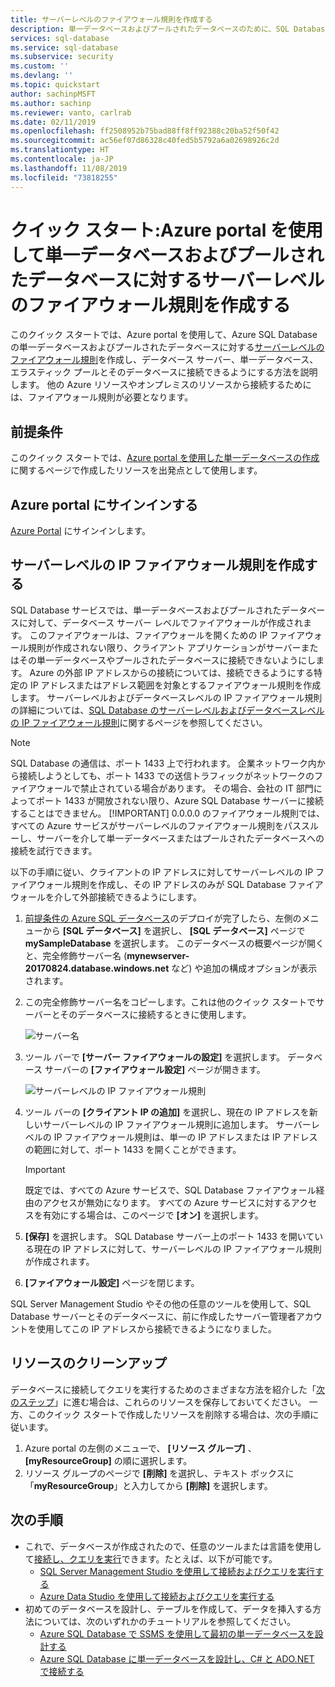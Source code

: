 ```yaml
---
title: サーバーレベルのファイアウォール規則を作成する
description: 単一データベースおよびプールされたデータベースのために、SQL Database のサーバーレベルのファイアウォール規則を作成します
services: sql-database
ms.service: sql-database
ms.subservice: security
ms.custom: ''
ms.devlang: ''
ms.topic: quickstart
author: sachinpMSFT
ms.author: sachinp
ms.reviewer: vanto, carlrab
ms.date: 02/11/2019
ms.openlocfilehash: ff2508952b75bad88ff8ff92388c20ba52f50f42
ms.sourcegitcommit: ac56ef07d86328c40fed5b5792a6a02698926c2d
ms.translationtype: HT
ms.contentlocale: ja-JP
ms.lasthandoff: 11/08/2019
ms.locfileid: "73818255"
---
```

# <a name="quickstart-create-a-server-level-firewall-rule-for-single-and-pooled-databases-using-the-azure-portal"></a>クイック スタート:Azure portal を使用して単一データベースおよびプールされたデータベースに対するサーバーレベルのファイアウォール規則を作成する

このクイック スタートでは、Azure portal を使用して、Azure SQL Database の単一データベースおよびプールされたデータベースに対する[サーバーレベルのファイアウォール規則](sql-database-firewall-configure.md)を作成し、データベース サーバー、単一データベース、エラスティック プールとそのデータベースに接続できるようにする方法を説明します。 他の Azure リソースやオンプレミスのリソースから接続するためには、ファイアウォール規則が必要となります。

## <a name="prerequisites"></a>前提条件

このクイック スタートでは、[Azure portal を使用した単一データベースの作成](sql-database-single-database-get-started.md)に関するページで作成したリソースを出発点として使用します。

## <a name="sign-in-to-the-azure-portal"></a>Azure portal にサインインする

[Azure Portal](https://portal.azure.com/) にサインインします。

## <a name="create-a-server-level-ip-firewall-rule"></a>サーバーレベルの IP ファイアウォール規則を作成する

SQL Database サービスでは、単一データベースおよびプールされたデータベースに対して、データベース サーバー レベルでファイアウォールが作成されます。 このファイアウォールは、ファイアウォールを開くための IP ファイアウォール規則が作成されない限り、クライアント アプリケーションがサーバーまたはその単一データベースやプールされたデータベースに接続できないようにします。 Azure の外部 IP アドレスからの接続については、接続できるようにする特定の IP アドレスまたはアドレス範囲を対象とするファイアウォール規則を作成します。 サーバーレベルおよびデータベースレベルの IP ファイアウォール規則の詳細については、[SQL Database のサーバーレベルおよびデータベースレベルの IP ファイアウォール規則](sql-database-firewall-configure.md)に関するページを参照してください。

> [!NOTE]
> SQL Database の通信は、ポート 1433 上で行われます。 企業ネットワーク内から接続しようとしても、ポート 1433 での送信トラフィックがネットワークのファイアウォールで禁止されている場合があります。 その場合、会社の IT 部門によってポート 1433 が開放されない限り、Azure SQL Database サーバーに接続することはできません。
> [!IMPORTANT]
> 0\.0.0.0 のファイアウォール規則では、すべての Azure サービスがサーバーレベルのファイアウォール規則をパススルーし、サーバーを介して単一データベースまたはプールされたデータベースへの接続を試行できます。 

以下の手順に従い、クライアントの IP アドレスに対してサーバーレベルの IP ファイアウォール規則を作成し、その IP アドレスのみが SQL Database ファイアウォールを介して外部接続できるようにします。

1. [前提条件の Azure SQL データベース](#prerequisites)のデプロイが完了したら、左側のメニューから **[SQL データベース]** を選択し、 **[SQL データベース]** ページで **mySampleDatabase** を選択します。 このデータベースの概要ページが開くと、完全修飾サーバー名 (**mynewserver-20170824.database.windows.net** など) や追加の構成オプションが表示されます。

2. この完全修飾サーバー名をコピーします。これは他のクイック スタートでサーバーとそのデータベースに接続するときに使用します。

   ![サーバー名](./media/sql-database-get-started-portal/server-name.png)

3. ツール バーで **[サーバー ファイアウォールの設定]** を選択します。 データベース サーバーの **[ファイアウォール設定]** ページが開きます。

   ![サーバーレベルの IP ファイアウォール規則](./media/sql-database-get-started-portal/server-firewall-rule.png)

4. ツール バーの **[クライアント IP の追加]** を選択し、現在の IP アドレスを新しいサーバーレベルの IP ファイアウォール規則に追加します。 サーバーレベルの IP ファイアウォール規則は、単一の IP アドレスまたは IP アドレスの範囲に対して、ポート 1433 を開くことができます。

   > [!IMPORTANT]
   > 既定では、すべての Azure サービスで、SQL Database ファイアウォール経由のアクセスが無効になります。 すべての Azure サービスに対するアクセスを有効にする場合は、このページで **[オン]** を選択します。
   >

5. **[保存]** を選択します。 SQL Database サーバー上のポート 1433 を開いている現在の IP アドレスに対して、サーバーレベルの IP ファイアウォール規則が作成されます。

6. **[ファイアウォール設定]** ページを閉じます。

SQL Server Management Studio やその他の任意のツールを使用して、SQL Database サーバーとそのデータベースに、前に作成したサーバー管理者アカウントを使用してこの IP アドレスから接続できるようになりました。

## <a name="clean-up-resources"></a>リソースのクリーンアップ

データベースに接続してクエリを実行するためのさまざまな方法を紹介した「[次のステップ](#next-steps)」に進む場合は、これらのリソースを保存しておいてください。 一方、このクイック スタートで作成したリソースを削除する場合は、次の手順に従います。

1. Azure portal の左側のメニューで、 **[リソース グループ]** 、 **[myResourceGroup]** の順に選択します。
2. リソース グループのページで **[削除]** を選択し、テキスト ボックスに「**myResourceGroup**」と入力してから **[削除]** を選択します。

## <a name="next-steps"></a>次の手順

- これで、データベースが作成されたので、任意のツールまたは言語を使用して[接続し、クエリを実行](sql-database-connect-query.md)できます。たとえば、以下が可能です。
  - [SQL Server Management Studio を使用して接続およびクエリを実行する](sql-database-connect-query-ssms.md)
  - [Azure Data Studio を使用して接続およびクエリを実行する](/sql/azure-data-studio/quickstart-sql-database?toc=/azure/sql-database/toc.json)
- 初めてのデータベースを設計し、テーブルを作成して、データを挿入する方法については、次のいずれかのチュートリアルを参照してください。
  - [Azure SQL Database で SSMS を使用して最初の単一データベースを設計する](sql-database-design-first-database.md)
  - [Azure SQL Database に単一データベースを設計し、C# と ADO.NET で接続する](sql-database-design-first-database-csharp.md)
